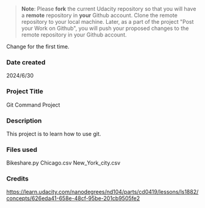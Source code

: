 >**Note**: Please **fork** the current Udacity repository so that you will have a **remote** repository in **your** Github account. Clone the remote repository to your local machine. Later, as a part of the project "Post your Work on Github", you will push your proposed changes to the remote repository in your Github account.

Change for the first time.

### Date created
2024/6/30

### Project Title
Git Command Project

### Description
This project is to learn how to use git.

### Files used
Bikeshare.py Chicago.csv New_York_city.csv

### Credits
https://learn.udacity.com/nanodegrees/nd104/parts/cd0419/lessons/ls1882/concepts/626eda41-658e-48cf-95be-201cb9505fe2
